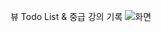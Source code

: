 뷰 Todo List & 중급 강의 기록
![화면](https://user-images.githubusercontent.com/77955292/130326603-177828e1-3769-4d13-bdb5-4602ca18bf41.png)